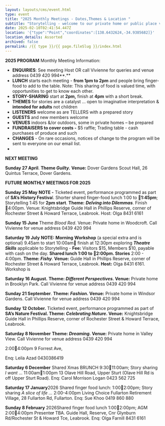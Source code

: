 ```yaml
---
layout: layouts/cms/event.html
type: event
title: "2025 Monthly Meetings - Dates,Themes & Location "
subtitle: "Storytelling - welcome to our private home or public place venues! "
date: 2025-02-10T02:41:54.447Z
location: '{"type":"Point","coordinates":[138.6432624,-34.9385682]}'
location_details: Assorted
archived: false
permalink: /{{ type }}/{{ page.fileSlug }}/index.html
---
```

**2025 PROGRAM** 
Monthly Meeting Information:

* **ENQUIRIES**: See meeting Host OR call Vivienne for queries and venue address 0439 420 994**.** 
* **LUNCH** starts each meeting -  **from 1pm to 2pm** and people bring finger-food to add to the table. Note: This sharing of food is valued time, with opportunities to get to know each other.
* **STORY-SHARING** start at **2pm,** finish at **4pm** with a short break. 
* **THEMES** for stories are a catalyst ... open to imaginative interpretation & **intended for adults** not children
* **LISTENERS** welcome as are TELLERS with a prepared story
* **GUESTS** and new members welcome
* **VENUES** indoors &/or outdoors, some in private homes – be prepared
* **FUNDRAISERS to cover costs -** $5 raffle; Trading table - cash purchases of produce and such 
* **CHANGES** - On rare occasions, notices of change to the program will be sent to everyone on our email list.  
*

**NEXT MEETING** 

**Sunday 27 April**. **Theme *Guilty.*** **Venue:** Dover Gardens Scout Hall, 26 Quintus Terrace, Dover Gardens. 

**FUTURE MONTHLY MEETINGS FOR 2025**

**Sunday 25 May** **NOTE -** Ticketed event, performance programmed as part of **SA’s History Festiva**l. Shorter shared finger-food lunch 1:00 to **1:45pm**; Storytelling 1:45 for **2pm start**. **Theme:** ***Delving into Dilemmas***. Finish 4:00pm.  Venue: Knightsbridge Guide Hall in Phillips Reserve, corner of Rochester Street & Howard Terrace, Leabrook.   Host: Olga 8431 6161

**Sunday 15 June** Theme *Blood Red*. Venue: Private home in Woodcroft. Call Vivienne for venue address 0439 420 994

**Saturday 19 July** **NOTE:** **Morning** **Workshop** (a special extra and is optional) 9.45am to start 10:00am finish at 12:30pm exploring ***Theatre Skills*** applicable to Storytelling - **Fee:** Visitors $15, Members $10, payable with cash on the day. **Shared lunch 1:00 to 2:00pm. Stories**  2:00 - 4:00pm. **Theme: *Fishy***. **Venue:** Guide Hall in Phillips Reserve, corner of Rochester Street & Howard Terrace, Leabrook. **Host:** Olga 8431 6161.  Workshop is 

**Saturday 16 August.** **Theme: *Different Perspectives.* Venue:** Private home in Brooklyn Park. Call Vivienne for venue address 0439 420 994

**Sunday 21 September**. **Theme: *Fashion.*  Venue:** Private home in Windsor Gardens. Call Vivienne for venue address 0439 420 994

**Sunday** **12 October.**  Ticketed event, performance programmed as part of **SA’s Nature Festival. Theme: *Celebrating Nature*.  Venue:** Knightsbridge Guide Hall in Phillips Reserve, corner of Rochester Street & Howard Terrace, Leabrook. 

**Saturday 8 November** **Theme: *Dreaming.*  Venue:** Private home in Valley View. Call Vivienne for venue address 0439 420 994

[](<>)2:004:00pm 9 Forrest Ave, 

Enq: Leila Azad 0430386419

**Saturday 6 December** Shared Xmas BRUNCH 9:3011:00am; Story sharing *I want* … 11:00am1:00pm 13 Olave Hill Road, Upper Sturt (Olave Hill Rd is off Upper Sturt Road). Enq: Carol Morrison Logan 0423 562 725

**Saturday 17 January**2026 Shared finger food lunch: 1:002:00pm; Story sharing *A slice of life …* 2:00-4:00pm Living Choice Fullarton Retirement Village, 28 Fullarton Rd, Fullarton. Enq: Sue Khoo 0419 860 880

**Sunday 8 February** 2026Shared finger food lunch 1:002:00pm; AGM 2:004:00pm Presente**r** TBA. Guide Hall, Reserve, Cnr Glynburn Rd/Rochester St & Howard Tce, Leabrook. Enq: Olga Farnill 8431 6161